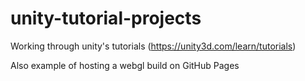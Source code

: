 # unity-tutorial-projects
Working through unity's tutorials (https://unity3d.com/learn/tutorials)

Also example of hosting a webgl build on GitHub Pages
